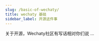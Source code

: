 ```yaml
---
slug: /basic-of-wechaty/
title: wechaty 基础
sidebar_label: 开源这件事
---
```


关于开源，Wechaty社区有写话相对你们说 ...
